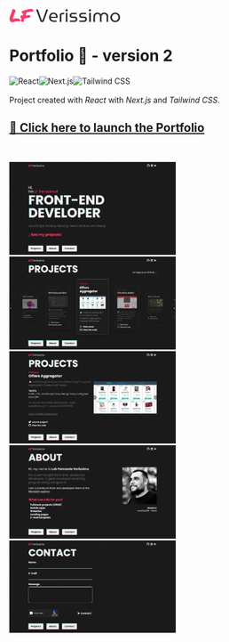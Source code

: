 [<img src="https://github.com/luizfverissimo/luizfverissimo/blob/master/lf_verissimo_logo_light.png?raw=true" alt="lf verissimo logo" width="200"/>](https://lfverissimo.com)

# Portfolio 💼 - version 2
<img align="center" alt="React" src="https://img.shields.io/badge/-React-2E2D2E?style=flat-square&labelColor=FD3A69&logo=react&logoColor=white" /><img align="center" alt="Next.js" src="https://img.shields.io/badge/-Next.js-2E2D2E?style=flat-square&labelColor=FD3A69&logo=next.js&logoColor=white" /><img align="center" alt="Tailwind CSS" src="https://img.shields.io/badge/-Tailwind%20CSS-2E2D2E?style=flat-square&labelColor=FD3A69&logo=tailwind-css&logoColor=white" /></br></br>
Project created with *React* with *Next.js* and *Tailwind CSS*.
</br>
## [🚀 Click here to launch the Portfolio](https://lfverissimo.com/)
</br>

<img src="/public/img/portfolio2/1.png" alt="1" width="300"/> <img src="/public/img/portfolio2/2.png" alt="2" width="300"/> <img src="/public/img/portfolio2/3.png" alt="3" width="300"/> <img src="/public/img/portfolio2/4.png" alt="4" width="300"/> <img src="/public/img/portfolio2/5.png" alt="5" width="300"/>
